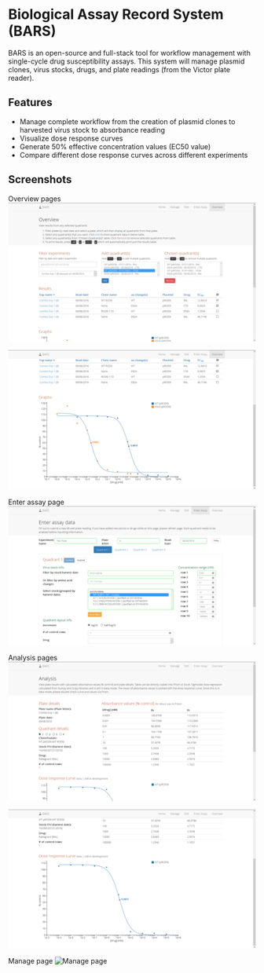 # Biological Assay Record System (BARS)
BARS is an open-source and full-stack tool for workflow management with single-cycle drug susceptibility assays. This system will manage plasmid clones, virus stocks, drugs, and plate readings (from the Victor plate reader).

## Features
- Manage complete workflow from the creation of plasmid clones to harvested virus stock to absorbance reading
- Visualize dose response curves
- Generate 50% effective concentration values (EC50 value)
- Compare different dose response curves across different experiments

## Screenshots
Overview pages
![Overview page 1](screenshots/overview_1.png)

![Overview page 2](screenshots/overview_2.png)

Enter assay page
![Enter assay page](screenshots/enter_assay.png)

Analysis pages
![Analysis page](screenshots/analysis_1.png)

![Analysis page 2](screenshots/analysis_2.png)

Manage page
![Manage page](screenshots/test.png)
